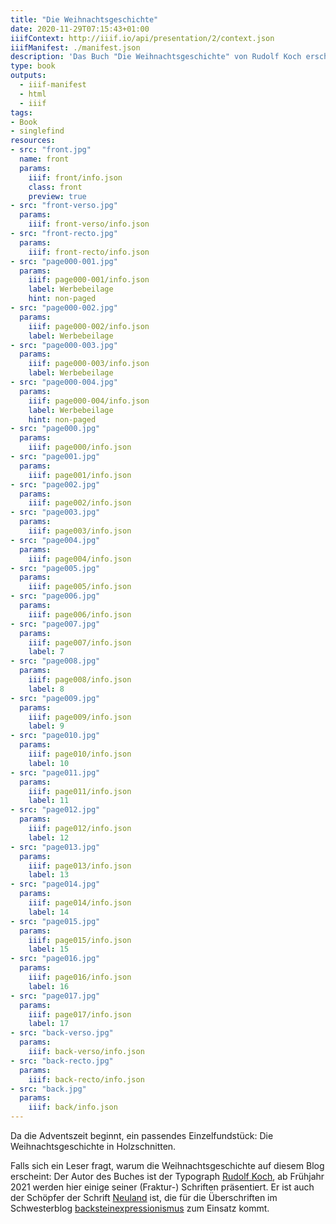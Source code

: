 ```yaml
---
title: "Die Weihnachtsgeschichte"
date: 2020-11-29T07:15:43+01:00
iiifContext: http://iiif.io/api/presentation/2/context.json
iiifManifest: ./manifest.json
description: 'Das Buch "Die Weihnachtsgeschichte" von Rudolf Koch erschien 1936 im Insel-Verlag, Leipzig. <a class="worldcat" href="http://www.worldcat.org/oclc/476816936">&nbsp;</a>'
type: book
outputs:
  - iiif-manifest
  - html
  - iiif
tags:
- Book
- singlefind
resources:
- src: "front.jpg"
  name: front
  params:
    iiif: front/info.json
    class: front
    preview: true
- src: "front-verso.jpg"
  params:
    iiif: front-verso/info.json
- src: "front-recto.jpg"
  params:
    iiif: front-recto/info.json
- src: "page000-001.jpg"
  params:
    iiif: page000-001/info.json
    label: Werbebeilage
    hint: non-paged
- src: "page000-002.jpg"
  params:
    iiif: page000-002/info.json
    label: Werbebeilage
- src: "page000-003.jpg"
  params:
    iiif: page000-003/info.json
    label: Werbebeilage
- src: "page000-004.jpg"
  params:
    iiif: page000-004/info.json
    label: Werbebeilage
    hint: non-paged
- src: "page000.jpg"
  params:
    iiif: page000/info.json
- src: "page001.jpg"
  params:
    iiif: page001/info.json
- src: "page002.jpg"
  params:
    iiif: page002/info.json
- src: "page003.jpg"
  params:
    iiif: page003/info.json
- src: "page004.jpg"
  params:
    iiif: page004/info.json
- src: "page005.jpg"
  params:
    iiif: page005/info.json
- src: "page006.jpg"
  params:
    iiif: page006/info.json
- src: "page007.jpg"
  params:
    iiif: page007/info.json
    label: 7
- src: "page008.jpg"
  params:
    iiif: page008/info.json
    label: 8
- src: "page009.jpg"
  params:
    iiif: page009/info.json
    label: 9
- src: "page010.jpg"
  params:
    iiif: page010/info.json
    label: 10
- src: "page011.jpg"
  params:
    iiif: page011/info.json
    label: 11
- src: "page012.jpg"
  params:
    iiif: page012/info.json
    label: 12
- src: "page013.jpg"
  params:
    iiif: page013/info.json
    label: 13
- src: "page014.jpg"
  params:
    iiif: page014/info.json
    label: 14
- src: "page015.jpg"
  params:
    iiif: page015/info.json
    label: 15
- src: "page016.jpg"
  params:
    iiif: page016/info.json
    label: 16
- src: "page017.jpg"
  params:
    iiif: page017/info.json
    label: 17
- src: "back-verso.jpg"
  params:
    iiif: back-verso/info.json
- src: "back-recto.jpg"
  params:
    iiif: back-recto/info.json
- src: "back.jpg"
  params:
    iiif: back/info.json
---
```


Da die Adventszeit beginnt, ein passendes Einzelfundstück: Die Weihnachtsgeschichte in Holzschnitten.

<!--more-->
Falls sich ein Leser fragt, warum die Weihnachtsgeschichte auf diesem Blog erscheint:
Der Autor des Buches ist der Typograph [Rudolf Koch](https://de.wikipedia.org/wiki/Rudolf_Koch_(Schriftk%C3%BCnstler)), ab Frühjahr 2021 werden hier einige seiner (Fraktur-) Schriften präsentiert. Er ist auch der Schöpfer der Schrift [Neuland](https://en.wikipedia.org/wiki/Neuland) ist, die für die Überschriften im Schwesterblog [backsteinexpressionismus](https://backsteinexpressionismus.projektemacher.org/) zum Einsatz kommt.
